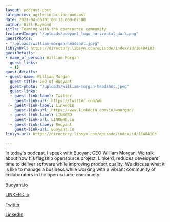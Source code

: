 ```yaml
---
layout: podcast-post
categories: agile-in-action-podcast
date: 2021-04-06T01:00:33.000-07:00
author: Bill Raymond
title: Teaming with the opensource community
featuredImage: "/uploads/buoyant_logo_horizontal_dark.png"
guestPhotos:
- "/uploads/william-morgan-headshot.jpeg"
libsynUrl: https://directory.libsyn.com/episode/index/id/18484103
guestDetails:
- name_of_person: William Morgan
  guest_links:
  - {}
guest-details:
- guest-name: William Morgan
  guest-title: CEO of Buoyant
  guest-photo: "/uploads/william-morgan-headshot.jpeg"
  guest-links:
  - guest-link-label: Twitter
    guest-link-url: https://twitter.com/wm
  - guest-link-label: LinkedIn
    guest-link-url: https://www.linkedin.com/in/wmorgan/
  - guest-link-label: LINKERD
    guest-link-url: LINKERD.io
  - guest-link-label: Buoyant
    guest-link-url: Buoyant.io
linsyn-url: https://directory.libsyn.com/episode/index/id/18484103

---
```

In today's podcast, I speak with Buoyant CEO William Morgan. We talk about how his flagship opensource project, Linkerd, reduces developers' time to deliver software while improving product quality. We discuss what it is like to manage a business while working with a vibrant community of collaborators in the open-source community.

[Buoyant.io](https://buoyant.io/ "Buoyant.io")

[LINKERD.io](https://linkerd.io/ "Linkerd.io")

[Twitter](https://twitter.com/wm "Twitter")

[LinkedIn](https://www.linkedin.com/in/wmorgan/ "LinkedIn")